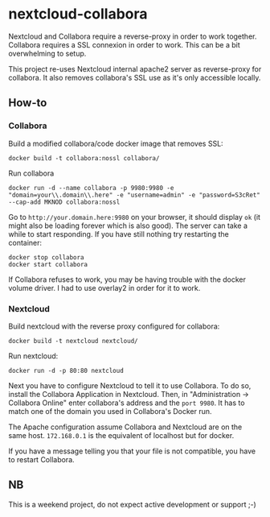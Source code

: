 # nextcloud-collabora
Nextcloud and Collabora require a reverse-proxy in order to work together.
Collabora requires a SSL connexion in order to work.
This can be a bit overwhelming to setup.

This project re-uses Nextcloud internal apache2 server as reverse-proxy for collabora.
It also removes collabora's SSL use as it's only accessible locally.

## How-to
### Collabora
Build a modified collabora/code docker image that removes SSL:
```
docker build -t collabora:nossl collabora/
```

Run collabora
```
docker run -d --name collabora -p 9980:9980 -e "domain=your\\.domain\\.here" -e "username=admin" -e "password=S3cRet" --cap-add MKNOD collabora:nossl
```
Go to `http://your.domain.here:9980` on your browser, it should display `ok` (it might also be loading forever which is also good). The server can take a while to start responding.
If you have still nothing try restarting the container:

```
docker stop collabora
docker start collabora
```

If Collabora refuses to work, you may be having trouble with the docker volume driver. I had to use overlay2 in order for it to work.

### Nextcloud
Build nextcloud with the reverse proxy configured for collabora:
```
docker build -t nextcloud nextcloud/
```

Run nextcloud:
```
docker run -d -p 80:80 nextcloud
```

Next you have to configure Nextcloud to tell it to use Collabora.
To do so, install the Collabora Application in Nextcloud.
Then, in "Administration -> Collabora Online" enter collabora's address and the `port 9980`.
It has to match one of the domain you used in Collabora's Docker run.

The Apache configuration assume Collabora and Nextcloud are on the same host.
`172.168.0.1` is the equivalent of localhost but for docker.

If you have a message telling you that your file is not compatible, you have to restart Collabora.

## NB
This is a weekend project, do not expect active development or support ;-)
